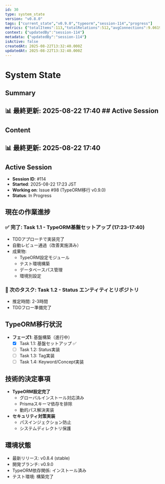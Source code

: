 ```yaml
---
id: 30
type: system_state
version: "v0.8.0"
tags: ["current_state","v0.9.0","typeorm","session-114","progress"]
metrics: {"totalItems":113,"totalRelations":512,"avgConnections":9.061946902654867,"maxConnections":30,"isolatedNodes":2,"timestamp":"2025-08-22T08:41:38.214Z"}
context: {"updatedBy":"session-114"}
metadata: {"updatedBy":"session-114"}
isActive: false
createdAt: 2025-08-22T13:32:40.000Z
updatedAt: 2025-08-22T13:32:40.000Z
---
```


# System State

## Summary

## 📊 最終更新: 2025-08-22 17:40  ## Active Session

## Content

## 📊 最終更新: 2025-08-22 17:40

## Active Session
- **Session ID**: #114
- **Started**: 2025-08-22 17:23 JST
- **Working on**: Issue #98 (TypeORM移行 v0.9.0)
- **Status**: In Progress

## 現在の作業進捗

### ✅ 完了: Task 1.1 - TypeORM基盤セットアップ (17:23-17:40)
- TDDアプローチで実装完了
- 自動レビュー通過（改善実施済み）
- 成果物:
  - TypeORM設定モジュール
  - テスト環境構築
  - データベースパス管理
  - 環境別設定

### 🚀 次のタスク: Task 1.2 - Status エンティティとリポジトリ
- 推定時間: 2-3時間
- TDDフロー準備完了

## TypeORM移行状況
- **フェーズ1**: 基盤構築（進行中）
  - [x] Task 1.1: 基盤セットアップ ✅
  - [ ] Task 1.2: Status実装
  - [ ] Task 1.3: Tag実装
  - [ ] Task 1.4: Keyword/Concept実装

## 技術的決定事項
- **TypeORM設定完了**
  - グローバルインストール対応済み
  - Prismaスキーマ依存を排除
  - 動的パス解決実装
- **セキュリティ対策実装**
  - パスインジェクション防止
  - システムディレクトリ保護

## 環境状態
- 最新リリース: v0.8.4 (stable)
- 開発ブランチ: v0.9.0
- TypeORM依存関係: インストール済み
- テスト環境: 構築完了